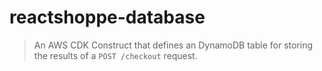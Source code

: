 # reactshoppe-database

> An AWS CDK Construct that defines an DynamoDB table for storing the results of a `POST /checkout` request.